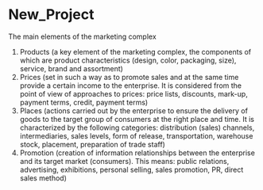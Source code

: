 # New_Project
The main elements of the marketing complex
1. Products (a key element of the marketing complex, the components of which are product characteristics (design, color, packaging, size), service, brand and assortment)
2. Prices (set in such a way as to promote sales and at the same time provide a certain income to the enterprise. It is considered from the point of view of approaches to prices: price lists, discounts, mark-up, payment terms, credit, payment terms)
3. Places (actions carried out by the enterprise to ensure the delivery of goods to the target group of consumers at the right place and time. It is characterized by the following categories: distribution (sales) channels, intermediaries, sales levels, form of release, transportation, warehouse stock, placement, preparation of trade staff)
4. Promotion (creation of information relationships between the enterprise and its target market (consumers). This means: public relations, advertising, exhibitions, personal selling, sales promotion, PR, direct sales method)
